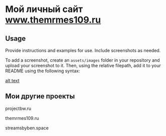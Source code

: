 # Мой личный сайт www.themrmes109.ru

## Usage 

Provide instructions and examples for use. Include screenshots as needed.

To add a screenshot, create an `assets/images` folder in your repository and upload your screenshot to it. Then, using the relative filepath, add it to your README using the following syntax:

[alt text](assets/images/screenshot.png)

## Мои другие проекты

projectbw.ru

themrmes109.ru

streamsbyben.space
